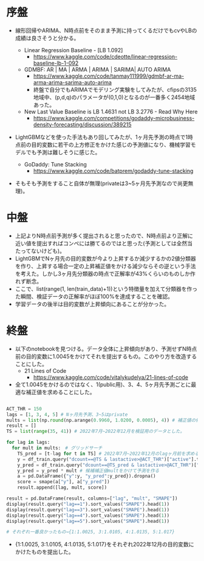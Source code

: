 # 序盤
- 線形回帰やARIMA、N時点前をそのまま予測に持ってくるだけでもcvやLBの成績は良さそうと分かる。
  - Linear Regression Baseline - [LB 1.092]
    - https://www.kaggle.com/code/cdeotte/linear-regression-baseline-lb-1-092
  - GDMBF: AR | MA | ARMA | ARIMA | SARIMA| AUTO ARIMA
    - https://www.kaggle.com/code/tanmay111999/gdmbf-ar-ma-arma-arima-sarima-auto-arima
    - 終盤で自分でもARIMAでモデリング実験をしてみたが、cfipsの3135地域中、(p,d,q)のパラメータが(0,1,0)となるのが一番多く2454地域あった。
  - New Last Value Baseline is LB 1.4631 not LB 3.2776 - Read Why Here
    - https://www.kaggle.com/competitions/godaddy-microbusiness-density-forecasting/discussion/389215

- LightGBMなどを使った手法もあり回してみたが、1ヶ月先予測の時点で1時点前の目的変数に若干の上方修正をかけた感じの予測値になり、機械学習モデルでも予測は難しそうに感じた。
  - GoDaddy: Tune Stacking
    - https://www.kaggle.com/code/batprem/godaddy-tune-stacking

- そもそも予測をすること自体が無理(privateは3~5ヶ月先予測なので尚更無理)。

# 中盤
- 上記よりN時点前予測が多く提出されると思ったので、N時点前より正解に近い値を提出すればコンペには勝てるのではと思った(予測としては全然当たってないけども)。
- LightGBMでNヶ月先の目的変数が今より上昇するか減少するかの2値分類器を作り、上昇する場合一定の上昇補正値をかける減少ならその逆という手法を考えた。しかし3ヶ月先分類器の時点で正解率が43%くらいのものしか作れず断念。
- ここで、list(range(1, len(train_data)+1))という特徴量を加えて分類器を作った瞬間、検証データの正解率がほぼ100%を達成することを確認。
- 学習データの後半は目的変数が上昇傾向にあることが分かった。

# 終盤
- 以下のnotebookを見つける。データ全体に上昇傾向があり、予測せずN時点前の目的変数に1.0045をかけてそれを提出するもの。このやり方を改造することにした。
  - 21 Lines of Code
    - https://www.kaggle.com/code/vitalykudelya/21-lines-of-code
- 全て1.0045をかけるのではなく、1(public用)、3、4、5ヶ月先予測ごとに最適な補正値を求めることにした。

```python

ACT_THR = 150
lags = [1, 3, 4, 5] # Nヶ月先予測、3~5はprivate
mults = list(np.round(np.arange(0.9960, 1.0200, 0.0005), 4)) # 補正値の候補
result = []
TS = list(range(35, 41)) # 2022年7月~2022年12月を検証用のデータとした。

for lag in lags:
  for mult in mults:　# グリッドサーチ
    TS_pred = [t-lag for t in TS] # 2022年7月~2022年12月のlagヶ月前を求める
    y = df_train.query("dcount==@TS & lastactive>@ACT_THR")["active"].to_numpy() # 2022年7月~2022年12月の目的変数を取り出す
    y_pred = df_train.query("dcount==@TS_pred & lastactive>@ACT_THR")["active"].to_numpy() # 2022年7-lag月~2022年12-lag月の目的変数を取り出す
    y_pred = y_pred * mult # 候補補正値multをかけて予測を作る
    a = pd.DataFrame({"y":y, "y_pred":y_pred}).dropna()
    score = smape(a["y"], a["y_pred"])
    result.append([lag, mult, score])

result = pd.DataFrame(result, columns=["lag", "mult", "SMAPE"])
display(result.query("lag==1").sort_values("SMAPE").head(1))
display(result.query("lag==3").sort_values("SMAPE").head(1))
display(result.query("lag==4").sort_values("SMAPE").head(1))
display(result.query("lag==5").sort_values("SMAPE").head(1))

# それぞれ一番良かったもの→{1:1.0025, 3:1.0105, 4:1.0135, 5:1.017}

```
- {1:1.0025, 3:1.0105, 4:1.0135, 5:1.017}をそれぞれ2022年12月の目的変数にかけたものを提出した。